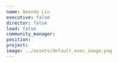 ```yaml
---
name: Amanda Liu
executive: false
director: false
lead: false
community_manager:   
position:  
project:  
image: ../assets/default_exec_image.png
---
```

